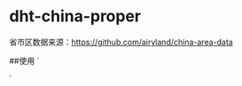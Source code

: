 # dht-china-proper

省市区数据来源：https://github.com/airyland/china-area-data  

##使用
`<template>
  <div class="app">
    <EluiChinaAreaDht @change="onChange" />
  </div>
</template>

<script lang="tsx">
import { defineComponent } from 'vue'
import { EluiChinaAreaDht } from './EluiChinaAreaDht'

export default defineComponent({
  name: 'app',
  components: {
    EluiChinaAreaDht,
  },
  setup() {
    function onChange(e: any) {
      console.log(e)
    }
    return {
      onChange,
    }
  },
})
</script>
`
